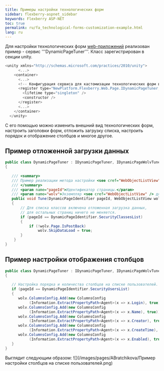 ```yaml
---
title: Примеры настройки технологических форм
sidebar: flexberry-aspnet_sidebar
keywords: Flexberry ASP-NET
toc: true
permalink: ru/fa_technological-forms-customization-example.html
lang: ru
---
```


Для настройки технологических форм [web-приложений](flexberry-a-s-p-n-e-t.html) реализован пример - сервис '''DynamicPageTuner'''. Класс зарегистрирован в секции unity.

```cs
<unity xmlns="http://schemas.microsoft.com/practices/2010/unity">
      <...>
    <container>
      <...>         
      <!-- Конфигурация сервиса для кастомизации технологических форм в проекте. -->
      <register type="NewPlatform.Flexberry.Web.Page.IDynamicPageTuner, ICSSoft.STORMNET.Web.AjaxControls" mapTo="WebFormsTestStand.DynamicPageTuner, TestStand(ASP.NET Application)">
        <lifetime type="singleton" />
        <constructor />
      </register> 
      <...>         
    </container>
  </unity>
```
С его помощью можно изменить внешний вид технологических форм, настроить заголовки форм, отложить загрузку списка, настроить порядок и отображение столбцов и многое другое. 

## Пример отложенной загрузки данных
```cs
public class DynamicPageTuner : IDynamicPageTuner, IDynamicPageWolvTuner
{
        
   /// <summary>
   /// Пример реализации метода настройки <see cref="WebObjectListView" /> на технологических страницах.
   /// </summary>
   /// <param name="pageId">Идентификатор страницы.</param>
   /// <param name="wolv">Экземпляр <see cref="WebObjectListView" /> для настройки.</param>
   public void Tune(DynamicPageIdentifier pageId, WebObjectListView wolv)
   {
       // Для списка классов включена отложенная загрузка данных,
       // для остальных страниц ничего не меняется.
       if (pageId == DynamicPageIdentifier.SecurityClassesList)
       {
           if (!wolv.Page.IsPostBack)
               wolv.SkipDataLoad = true;
       }
    }
}
```

## Пример настройки отображения столбцов

```cs
public class DynamicPageTuner : IDynamicPageTuner, IDynamicPageWolvTuner
{
        
   // Настройка порядка и количества столбцов на списке пользователей.
   if (pageId == DynamicPageIdentifier.SecurityUsersList)
   {
      wolv.ColumnsConfig.Add(new ColumnsConfig
           (Information.ExtractPropertyPath<Agent>(x => x.Login), true));
      wolv.ColumnsConfig.Add(new ColumnsConfig
           (Information.ExtractPropertyPath<Agent>(x => x.Name), true));
      wolv.ColumnsConfig.Add(new ColumnsConfig
           (Information.ExtractPropertyPath<Agent>(x => x.Creator), true));
      wolv.ColumnsConfig.Add(new ColumnsConfig
           (Information.ExtractPropertyPath<Agent>(x => x.CreateTime), true));
      wolv.ColumnsConfig.Add(new ColumnsConfig
           (Information.ExtractPropertyPath<Agent>(x => x.Enabled), true));
   }
}
```

Выглядит следующим образом:
![](/images/pages/ABratchikova/Пример настройки столбцов на списке пользователей.png)
